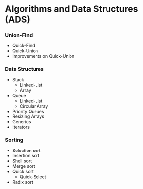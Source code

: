 # Algorithms and Data Structures (ADS)

### Union-Find
  * Quick-Find
  * Quick-Union
  * Improvements on Quick-Union

### Data Structures
  * Stack
    * Linked-List
    * Array
  * Queue
    * Linked-List
    * Circular Array
  * Priority Queues
  * Resizing Arrays
  * Generics
  * Iterators

### Sorting
 * Selection sort
 * Insertion sort
 * Shell sort
 * Merge sort
 * Quick sort
   * Quick-Select 
 * Radix sort
